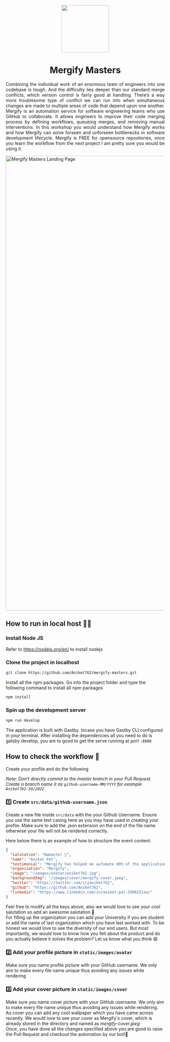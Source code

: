 <p align='center'>
<img src='https://user-images.githubusercontent.com/67703407/192349473-554c49ec-9f9d-4e6b-b0fb-d727cf460a4a.png' width='150' >
</p>

<h1 align='center'> Mergify Masters </h1>

<p align="justify">
Combining the individual work of an enormous team of engineers into one codebase is tough. And the difficulty lies deeper than our 
standard merge conflicts, which version control is fairly good at handling. There’s a way more troublesome type of conflict we can run 
into when simultaneous changes are made to multiple areas of code that depend upon one another.
Mergify is an automation service for software engineering teams who use GitHub to collaborate. 
It allows engineers to improve their code merging process by defining workflows, queueing merges, and removing manual interventions.
In this workshop you would understand how Mergify works and how Mergify can solve forseen and unforseen bottlenecks in software development lifecycle.
Mergify is FREE for opensource repositories, once you learn the workflow from the next project I am pretty sure you would be using it. 
</p>

<img width="1440" alt="Mergify Masters Landing Page" src="https://user-images.githubusercontent.com/67703407/192349119-2550eec1-e695-4f6b-a5b0-a7954b9cea3f.png">


## How to run in local host 👨‍💻

### Install Node JS
Refer to https://nodejs.org/en/ to install nodejs

### Clone the project in localhost
```bash
git clone https://github.com/Aniket762/mergify-masters.git
```
Install all the npm packages. Go into the project folder and type the following command to install all npm packages

```bash
npm install
```

### Spin up the development server

```bash
npm run develop
```
The application is built with Gastby. Incase you have Gastby CLI configured in your terminal. After installing the dependencies all you need to do is gatsby develop, you are to good to get the serve running at port `:8000`


## How to check the workflow 🤔
Create your profile and do the following

_Note: Don't directly commit to the master branch in your Pull Request. Create a branch name it as `github-username-MM/YYYY` for example `Aniket762-10/2022`_

### 1️⃣ Create `src/data/github-username.json`
Create a new file inside `src/data` with the your Github Username. Ensure you use the same text casing here as you may have used in creating your profile. Make sure to add the .json extension on the end of the file name otherwise your file will not be rendered correctly.

Here below there is an example of how to structure the event content.

```json
{
  "salutation": "Namaste! 🙏",
  "name": "Aniket Pal",
  "testimonial": "Mergify has helped me automate 80% of the applications I have developed so far and ultimately made development process more hassel free for me",
  "organization": "Mergify",
  "image": "/images/avatar/aniket762.jpg",
  "backgroundImg": "/images/cover/mergify-cover.jpeg",
  "twitter": "https://twitter.com/itzaniket762",
  "github": "https://github.com/Aniket762",
  "linkedin": "https://www.linkedin.com/in/aniket-pal-5996251aa/"
}
```

Feel free to modify all the keys above, also we would love to see your cool salutation so add an awesome salutation 🥰 <br/>
For filling up the organization you can add your University if you are student or add the name of last organization which you have last worked with. To be honest we would love to see the diversity of our end users. But most importantly, we would love to know how you felt about the product and do you actually believe it solves the problem? Let us know what you think 😄

### 2️⃣ Add your profile picture in `static/images/avatar`
Make sure you name profile picture with your GitHub username. We only aim to make every file name unique thus avoiding any issues while rendering 

### 3️⃣ Add your cover picture in `static/images/cover`
Make sure you name cover picture with your GitHub username. We only aim to make every file name unique thus avoiding any issues while rendering. As cover you can add any cool wallpaper which you have came across recently. We would love to see your cover as Mergify's cover, which is already stored in the directory and named as _mergify-cover.jpeg_ 
<br/>
Once, you have done all the changes specified above you are good to raise the Pull Request and checkout the automation by our bot!🚀
